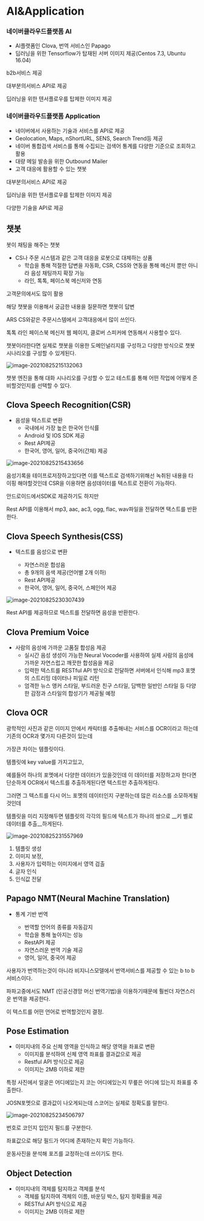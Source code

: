 # AI&Application



### 네이버클라우드플랫폼 AI

- AI플랫폼인 Clova, 번역 서비스인 Papago
- 딥러닝을 위한 Tensorflow가 탑재된 서버 이미지 제공(Centos 7.3, Ubuntu 16.04)

b2b서비스 제공

대부분의서비스 API로 제공

딥러닝을 위한 텐서플로우를 탑제한 이미지 제공



### 네이버클라우드플랫폼 Application

- 네이버에서 사용하는 기술과 서비스를 API로 제공
- Geolocation, Maps, nShortURL, SENS, Search Trend등 제공
- 네이버 통합검색 서비스를 통해 수집되는 검색어 통계를 다양한 기준으로 조회하고 활용
- 대량 메일 발송을 위한 Outbound Mailer
- 고객 대응에 활용할 수 있는 챗봇



대부분의서비스 API로 제공

딥러닝을 위한 텐서플로우를 탑제한 이미지 제공

다양한 기술을 API로 제공



## 챗봇

봇이 채팅을 해주는 챗봇

- CS나 주문 시스템과 같은 고객 대응을 로봇으로 대체하는 상품
  - 학습을 통해 적절한 답변을 자동화, CSR, CSS와 연동을 통해 메신저 뿐만 아니라 음성 채팅까지 확장 가능
  - 라인, 톡톡, 페이스북 메신저와 연동

고객문의에서도 많이 활용

해당 챗봇을 이용해서 궁금한 내용을 질문하면 챗봇이 답변



ARS CS와같은 주문시스템에서 고객대응에서 많이 쓰인다.

톡톡 라인 페이스북 메신저 웹 페이지, 클로버 스피커에 연동해서 사용할수 있다. 

챗봇이라한다면 실제로 챗봇을 이용한 도메인널리지를 구성하고 다양한 방식으로 챗봇시나리오를 구성할 수 있게된다.

![image-20210825215132063](assets/image-20210825215132063.png)

챗봇 엔진을 통해 대화 시나리오를 구성할 수 있고 테스트를 통해 어떤 작업에 어떻게 준비할것인지를 선택할 수 있다.



## Clova Speech Recognition(CSR)

- 음성을 텍스트로 변환
  - 국내에서 가장 높은 한국어 인식률
  - Android 및 IOS SDK 제공
  - Rest API제공
  - 한국어, 영어, 일어, 중국어(간체) 제공

![image-20210825215433656](assets/image-20210825215433656.png)



음성기록을 테이프로저장하고있다면 이를 텍스트로 검색하기위해선 녹취된 내용을 타이핑 해야할것인데 CSR을 이용하면 음성데이터를 텍스트로 전환이 가능하다. 

안드로이드에서SDK로 제공하기도 하지만  

Rest API를 이용해서 mp3, aac, ac3, ogg, flac, wav파일을 전달하면 택스트를 반환한다.



## Clova Speech Synthesis(CSS)

- 텍스트를 음성으로 변환

  - 자연스러운 합성음
  - 총 9개의 음색 제공(언어별 2개 이하)
  - Rest API제공
  - 한국어, 영어, 일어, 중국어, 스페인어 제공

  

![image-20210825230307439](assets/image-20210825230307439.png)

Rest API를 제공하므로 텍스트를 전달하면 음성을 반환한다. 



## Clova Premium Voice

- 사람의 음성에 가까운 고품질 합성음 제공
  - 실시간 음성 생성이 가능한 Neural Vocoder를 사용하여 실제 사람의 음성에 가까운 자연스럽고 깨끗한 합성음을 제공
  - 입력한 텍스트를 RESTful API 방식으로 전달하면 서버에서 인식해 mp3 포맷의 스트리밍 데이터나 피일로 리턴
  - 엄격한 뉴스 앵커 스타일, 부드러운 친구 스타일, 담백한 일반인 스타일 등 다양한 감정과 스타일의 합성기가 제공될 예정



## Clova OCR

광학적인 사진과 같은 이미지 안에서 캐릭터를 추출해내는 서비스를 OCR이라고 하는데 기존의 OCR과 몇가지 다른것이 있는데 

가장큰 차이는 템플릿이다. 

템플릿에 key value를 가지고있고, 

예를들어 하나의 포멧에서 다양한 데이터가 있을것인데 이 데이터를 저장하고자 한다면 단순하게 OCR에서 텍스트를 추출하게된다면 텍스트만 추출하게된다. 

그러면 그 텍스트를 다시 어느 포멧의 데이터인지 구분하는데 많은 리소스를 소모하게될것인데 

템플릿을 미리 지정해두면 템플릿의 각각의 필드에 텍스트가 하나의 쌍으로 __키 벨로 데이터를 추출__하게된다.

![image-20210825231557969](assets/image-20210825231557969.png)

1. 템플릿 생성
2. 이미지 보정,
3. 사용자가 입력하는 이미지에서 영역 검출
4. 글자 인식
5. 인식값 전달



## Papago NMT(Neural Machine Translation)

- 통계 기반 번역

  - 번역할 언어의 종류를 자동감지
  - 학습을 통해 높아지는 성능
  - RestAPI 제공
  - 자연스러운 번역 기술 제공
  - 영어, 일어, 중국어 제공

  

사용자가 번역하는것이 아니라 비지니스모델에서 번역서비스를 제공할 수 있는 b to b서비스이다. 

파파고중에서도 NMT (인공신경망 머신 번역기법)을 이용하기때문에 훨씬더 자연스러운 번역을 제공한다.

이 텍스트를 어떤 언어로 번역할것인지 결정.



## Pose Estimation

- 이미지내의 주요 신체 영역을 인식하고 해당 영역을 좌표로 변환
  - 이미지를 분석하여 신체 영역 좌표를 결과값으로 제공
  - Restful API 방식으로 제공
  - 이미지는 2MB 이하로 제한

특정 사진에서 얼굴은 어디에있는지 코는 어디에있는지 무릎은 어디에 있는지 좌표를 추출한다. 

JOSN포멧으로 결과값이 나오게되는데 스코어는 실제로 정확도를 말한다.

![image-20210825234506797](C:\Users\choi\Desktop\####KOSTA자료\KOSTATIL\NCP\assets\image-20210825234506797.png)

번호로 코인지 입인지 필드를 구분한다.

좌표값으로 해당 필드가 어디에 존재하는지 확인 가능하다.



운동사진을 분석해 포즈를 교정하는데 쓰이기도 한다.



## Object Detection

- 이미지내의 객체를 탐지하고 객체를 분석
  - 객체를 탐지하여 객체의 이름, 바운딩 박스, 탐지 정확률을 제공
  - RESTful API 방식으로 제공
  - 이미지는 2MB 이하로 제한



